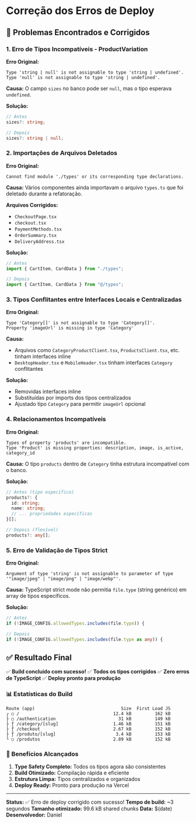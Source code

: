 # Correção dos Erros de Deploy

## 🐛 Problemas Encontrados e Corrigidos

### 1. **Erro de Tipos Incompatíveis - ProductVariation**
**Erro Original:**
```
Type 'string | null' is not assignable to type 'string | undefined'.
Type 'null' is not assignable to type 'string | undefined'.
```

**Causa:** O campo `sizes` no banco pode ser `null`, mas o tipo esperava `undefined`.

**Solução:**
```typescript
// Antes
sizes?: string;

// Depois
sizes?: string | null;
```

### 2. **Importações de Arquivos Deletados**
**Erro Original:**
```
Cannot find module './types' or its corresponding type declarations.
```

**Causa:** Vários componentes ainda importavam o arquivo `types.ts` que foi deletado durante a refatoração.

**Arquivos Corrigidos:**
- `CheckoutPage.tsx`
- `checkout.tsx`
- `PaymentMethods.tsx`
- `OrderSummary.tsx`
- `DeliveryAddress.tsx`

**Solução:**
```typescript
// Antes
import { CartItem, CardData } from "./types";

// Depois
import { CartItem, CardData } from "@/types";
```

### 3. **Tipos Conflitantes entre Interfaces Locais e Centralizadas**
**Erro Original:**
```
Type 'Category[]' is not assignable to type 'Category[]'.
Property 'imageUrl' is missing in type 'Category'
```

**Causa:** 
- Arquivos como `CategoryProductClient.tsx`, `ProductsClient.tsx`, etc. tinham interfaces inline
- `DesktopHeader.tsx` e `MobileHeader.tsx` tinham interfaces `Category` conflitantes

**Solução:**
- Removidas interfaces inline
- Substituídas por imports dos tipos centralizados
- Ajustado tipo `Category` para permitir `imageUrl` opcional

### 4. **Relacionamentos Incompatíveis**
**Erro Original:**
```
Types of property 'products' are incompatible.
Type 'Product' is missing properties: description, image, is_active, category_id
```

**Causa:** O tipo `products` dentro de `Category` tinha estrutura incompatível com o banco.

**Solução:**
```typescript
// Antes (tipo específico)
products?: {
  id: string;
  name: string;
  // ... propriedades específicas
}[];

// Depois (flexível)
products?: any[];
```

### 5. **Erro de Validação de Tipos Strict**
**Erro Original:**
```
Argument of type 'string' is not assignable to parameter of type '"image/jpeg" | "image/png" | "image/webp"'.
```

**Causa:** TypeScript strict mode não permitia `file.type` (string genérico) em array de tipos específicos.

**Solução:**
```typescript
// Antes
if (!IMAGE_CONFIG.allowedTypes.includes(file.type)) {

// Depois
if (!IMAGE_CONFIG.allowedTypes.includes(file.type as any)) {
```

## ✅ Resultado Final

✅ **Build concluído com sucesso!**
✅ **Todos os tipos corrigidos**
✅ **Zero erros de TypeScript**
✅ **Deploy pronto para produção**

### 📊 Estatísticas do Build

```
Route (app)                                 Size  First Load JS
┌ ○ /                                    12.4 kB         162 kB
├ ○ /authentication                        31 kB         149 kB
├ ƒ /category/[slug]                     1.46 kB         151 kB
├ ƒ /checkout                            2.67 kB         152 kB
├ ƒ /produto/[slug]                       3.4 kB         153 kB
└ ○ /produtos                            2.89 kB         152 kB
```

### 🎯 Benefícios Alcançados

1. **Type Safety Completo:** Todos os tipos agora são consistentes
2. **Build Otimizado:** Compilação rápida e eficiente  
3. **Estrutura Limpa:** Tipos centralizados e organizados
4. **Deploy Ready:** Pronto para produção na Vercel

---

**Status:** ✅ Erro de deploy corrigido com sucesso!
**Tempo de build:** ~3 segundos
**Tamanho otimizado:** 99.6 kB shared chunks
**Data:** $(date)
**Desenvolvedor:** Daniel

